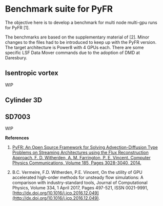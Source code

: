 # Benchmark suite for PyFR

The objective here is to develop a benchmark for multi node multi-gpu runs for
PyFR [1].

The benchmarks are based on the supplementary material of [2]. Minor changes to
the files had to be introduced to keep up with the PyFR version. The target
architecture is Power8 with 4 GPUs each. There are some specific LSF Data Mover
commands due to the adoption of DMD at Daresbury.

## Isentropic vortex

WIP

## Cylinder 3D

## SD7003

WIP

**References**

1. [PyFR: An Open Source Framework for Solving Advection-Diffusion Type Problems on
Streaming Architectures using the Flux Reconstruction Approach. F. D.
Witherden, A. M. Farrington, P. E. Vincent. Computer Physics Communications,
Volume 185, Pages 3028-3040, 2014.](http://www.pyfr.org/)

2.  B.C. Vermeire, F.D. Witherden, P.E. Vincent, On the utility of GPU
accelerated high-order methods for unsteady flow simulations: A comparison
with industry-standard tools, Journal of Computational Physics, Volume 334, 1
April 2017, Pages 497-521, ISSN 0021-9991,
[http://dx.doi.org/10.1016/j.jcp.2016.12.049](http://dx.doi.org/10.1016/j.jcp.2016.12.049).

